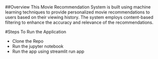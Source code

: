 ##Overview
This Movie Recommendation System is built using machine learning techniques to provide personalized movie recommendations to users based on their viewing history. The system employs content-based filtering to enhance the accuracy and relevance of the recommendations.


#Steps To Run the Application 
- Clone the Repo
- Run the jupyter notebook
- Run the app using streamlit run app
